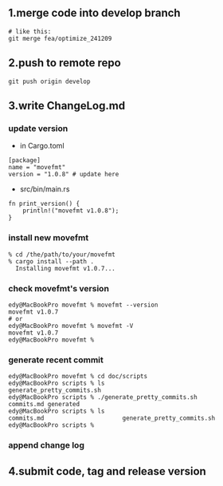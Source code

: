 ## 1.merge code into develop branch
```
# like this:
git merge fea/optimize_241209
```

## 2.push to remote repo
```
git push origin develop
```

## 3.write ChangeLog.md
### update version
- in Cargo.toml
```
[package]
name = "movefmt"
version = "1.0.8" # update here
```

- src/bin/main.rs
```
fn print_version() {
    println!("movefmt v1.0.8");
}
```


### install new movefmt
```
% cd /the/path/to/your/movefmt
% cargo install --path .
  Installing movefmt v1.0.7...
```

### check movefmt's version
```
edy@MacBookPro movefmt % movefmt --version     
movefmt v1.0.7
# or
edy@MacBookPro movefmt % movefmt -V            
movefmt v1.0.7
edy@MacBookPro movefmt % 
```

### generate recent commit
```
edy@MacBookPro movefmt % cd doc/scripts 
edy@MacBookPro scripts % ls
generate_pretty_commits.sh
edy@MacBookPro scripts % ./generate_pretty_commits.sh 
commits.md generated
edy@MacBookPro scripts % ls
commits.md                      generate_pretty_commits.sh
edy@MacBookPro scripts % 
```

### append change log

## 4.submit code, tag and release version
